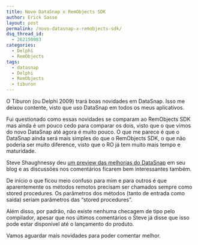 ```yaml
---
title: Novo DataSnap x RemObjects SDK
author: Erick Sasse
layout: post
permalink: /novo-datasnap-x-remobjects-sdk/
dsq_thread_id:
  - 262150983
categories:
  - Delphi
  - RemObjects
tags:
  - datasnap
  - Delphi
  - RemObjects
  - tiburon
---
```

O Tiburon (ou Delphi 2009) trará boas novidades em DataSnap. Isso me deixou contente, visto que uso DataSnap em todos os meus aplicativos.

Fui questionado como essas novidades se comparam ao RemObjects SDK mas ainda é um pouco cedo para comparar os dois, visto que o que vimos do novo DataSnap até agora é muito pouco. O que me parece é que o DataSnap ainda será mais simples do que o RemObjects SDK, o que não poderia ser muito diference, visto que o RO já tem muito mais tempo e maturidade.

Steve Shaughnessy deu [um preview das melhorias do DataSnap][1] em seu blog e as discussões nos comentários ficarem bem interessantes também.

De início o que ficou meio confuso para mim e para outros é que aparentemente os métodos remotos precisam ser chamados sempre como stored procedures. Os parâmetros dos métodos (tanto de entrada como saída) seriam parâmetros das &#8220;stored procedures&#8221;.

Além disso, por padrão, não existe nenhuma checagem de tipo pelo compilador, apesar que nos últimos comentários o Steve já disse que isso pode estar disponível até o lançamento do produto.

Vamos aguardar mais novidades para poder comentar melhor.

 [1]: http://blogs.codegear.com/steveshaughnessy/2008/07/20/38912